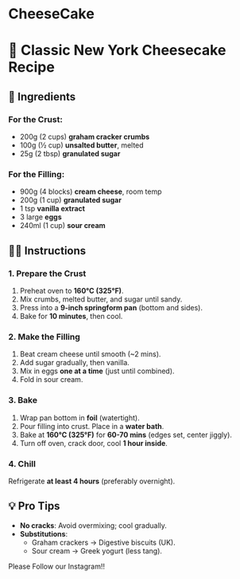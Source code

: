# CheeseCake
# 🍰 Classic New York Cheesecake Recipe

<!-- 
  ===========================================
  RECIPE METADATA (ingredients, prep time, etc.)
  ===========================================
-->
## 📝 Ingredients  
<!-- 
  - List grouped by component (crust, filling, etc.)
  - Measurements in both metric and imperial 
-->
### For the Crust:
- 200g (2 cups) **graham cracker crumbs**  
- 100g (½ cup) **unsalted butter**, melted  
- 25g (2 tbsp) **granulated sugar**  

### For the Filling:
- 900g (4 blocks) **cream cheese**, room temp  
- 200g (1 cup) **granulated sugar**  
- 1 tsp **vanilla extract**  
- 3 large **eggs**  
- 240ml (1 cup) **sour cream**  

<!-- 
  ===========================================
  INSTRUCTIONS (with critical steps commented)
  ===========================================
-->
## 🧑‍🍳 Instructions  

### 1. Prepare the Crust  
<!-- 
  - Pressing the crust firmly prevents crumbling.
  - Pre-baking sets the crust structure.
-->
1. Preheat oven to **160°C (325°F)**.  
2. Mix crumbs, melted butter, and sugar until sandy.  
3. Press into a **9-inch springform pan** (bottom and sides).  
4. Bake for **10 minutes**, then cool.  

### 2. Make the Filling  
<!-- 
  - Room-temp cream cheese avoids lumps.
  - Overmixing introduces air (causes cracks).
-->
1. Beat cream cheese until smooth (~2 mins).  
2. Add sugar gradually, then vanilla.  
3. Mix in eggs **one at a time** (just until combined).  
4. Fold in sour cream.  

### 3. Bake  
<!-- 
  - Water bath ensures even, gentle heat.
  - Cooling slowly prevents sinking.
-->
1. Wrap pan bottom in **foil** (watertight).  
2. Pour filling into crust. Place in a **water bath**.  
3. Bake at **160°C (325°F)** for **60-70 mins** (edges set, center jiggly).  
4. Turn off oven, crack door, cool **1 hour inside**.  

### 4. Chill  
<!-- 
  - Minimum 4 hours for texture; overnight ideal.
-->
Refrigerate **at least 4 hours** (preferably overnight).  

<!-- 
  ===========================================
  FOOTNOTES (tips, substitutions, etc.)
  ===========================================
-->
## 💡 Pro Tips  
- **No cracks**: Avoid overmixing; cool gradually.  
- **Substitutions**:  
  - Graham crackers → Digestive biscuits (UK).  
  - Sour cream → Greek yogurt (less tang).  

<!-- Recipe ID: 20240526-cheesecake-v1 -->

Please Follow our Instagram!!

